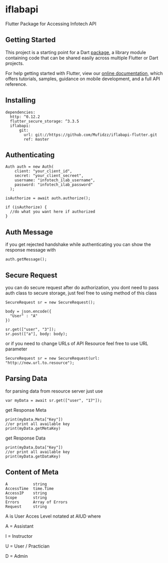 # iflabapi

Flutter Package for Accessing Infotech API

## Getting Started

This project is a starting point for a Dart
[package](https://flutter.dev/developing-packages/),
a library module containing code that can be shared easily across
multiple Flutter or Dart projects.

For help getting started with Flutter, view our 
[online documentation](https://flutter.dev/docs), which offers tutorials, 
samples, guidance on mobile development, and a full API reference.

## Installing
```
dependencies:
  http: ^0.12.2
  flutter_secure_storage: ^3.3.5
  iflabapi:
      git:
        url: git://https://github.com/Mufidzz/iflabapi-flutter.git
        ref: master
```

## Authenticating

```
Auth auth = new Auth(
    client: "your_client_id", 
    secret: "your_client_secreet", 
    username: "infotech_ilab_username", 
    password: "infotech_ilab_password"
  );

isAuthorize = await auth.authorize();

if (isAuthorize) {
  //do what you want here if authorized 
}
```

## Auth Message
if you get rejected handshake while authenticating you can show the response message with

```
auth.getMessage();
```

## Secure Request
you can do secure request after do authorization, you dont need to pass auth class to secure storage, just feel free to using method of this class

```
SecureRequest sr = new SecureRequest();

body = json.encode({
  "User" : "A"
})

sr.get(["user", "3"]);
sr.post(["a"], body: body);

```

or if you need to change URLs of API Resource feel free to use URL parameter

```
SecureRequest sr = new SecureRequest(url: "http://new.url.to.resource");
```

## Parsing Data
for parsing data from resource server just use 
```
var myData = await sr.get(["user", "17"]);
```
get Response Meta
```
print(myData.Meta["Key"])
//or print all available key
print(myData.getMetaKey)
```
get Response Data
```
print(myData.Data["Key"])
//or print all available key
print(myData.getDataKey)
```

## Content of Meta
```
A           string
AccessTime  time.Time
AccessIP    string
Scope       string
Errors      Array of Errors
Request     string
```

A is User Acces Level notated at AIUD where

A = Assistant

I = Instructor

U = User / Practician

D = Admin